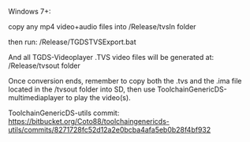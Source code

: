 Windows 7+:

copy any mp4 video+audio files into 
/Release/tvsIn folder

then run:
/Release/TGDSTVSExport.bat

And all TGDS-Videoplayer .TVS video files will be generated at:
/Release/tvsout folder

Once conversion ends, remember to copy both the .tvs and the .ima file located in the /tvsout folder into SD, then use ToolchainGenericDS-multimediaplayer to play the video(s).

ToolchainGenericDS-utils commit: https://bitbucket.org/Coto88/toolchaingenericds-utils/commits/8271728fc52d12a2e0bcba4afa5eb0b28f4bf932